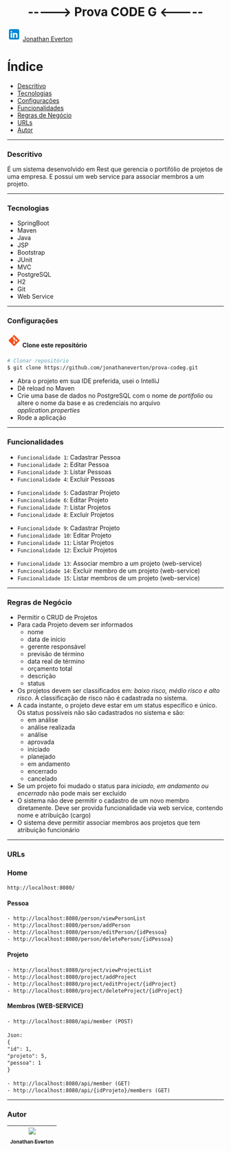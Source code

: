 <h1 align="center"> -----> Prova CODE G <----- </h1>

![Link](./assets/linkedin.png) [Jonathan Everton](https://www.linkedin.com/in/jonathan-everton/)

# Índice
* [Descritivo](#Descritivo)
* [Tecnologias](#Tecnologias)
* [Configurações](#Configurações)
* [Funcionalidades](#Funcionalidades)
* [Regras de Negócio](#Regras-de-Negócio)
* [URLs](#URLs)
* [Autor](#Autor)

---
### Descritivo
É um sistema desenvolvido em Rest que gerencia o portifólio de projetos de uma empresa.
E possui um web service para associar membros a um projeto.

---
### Tecnologias
- SpringBoot
- Maven
- Java
- JSP
- Bootstrap
- JUnit
- MVC
- PostgreSQL
- H2
- Git
- Web Service

---
### Configurações
#### ![git](./assets/git.png) Clone este repositório
```bash 
# Clonar repositório
$ git clone https://github.com/jonathaneverton/prova-codeg.git
```
- Abra o projeto em sua IDE preferida, usei o IntelliJ
- Dê reload no Maven
- Crie uma base de dados no PostgreSQL com o nome de *portifolio* ou altere o nome da base e as credenciais no arquivo *application.properties*
- Rode a aplicação

---
### Funcionalidades

+ `Funcionalidade 1`: Cadastrar Pessoa
+ `Funcionalidade 2`: Editar Pessoa
+ `Funcionalidade 3`: Listar Pessoas
+ `Funcionalidade 4`: Excluir Pessoas

- `Funcionalidade 5`: Cadastrar Projeto
- `Funcionalidade 6`: Editar Projeto
- `Funcionalidade 7`: Listar Projetos
- `Funcionalidade 8`: Excluir Projetos

+ `Funcionalidade 9`: Cadastrar Projeto
+ `Funcionalidade 10`: Editar Projeto
+ `Funcionalidade 11`: Listar Projetos
+ `Funcionalidade 12`: Excluir Projetos

- `Funcionalidade 13`: Associar membro a um projeto (web-service)
- `Funcionalidade 14`: Excluir membro de um projeto (web-service)
- `Funcionalidade 15`: Listar membros de um projeto (web-service)

---
### Regras de Negócio
+ Permitir o CRUD de Projetos
+ Para cada Projeto devem ser informados 
  + nome
  + data de início
  + gerente responsável 
  + previsão de término
  + data real de término
  + orçamento total
  + descrição
  + status
+ Os projetos devem ser classificados em: *baixo risco, médio risco e alto risco*. A
    classificação de risco não é cadastrada no sistema.
+ A cada instante, o projeto deve estar em um status específico e único. Os status
  possíveis não são cadastrados no sistema e são: 
  + em análise
  + análise realizada
  + análise 
  + aprovada
  + iniciado
  + planejado
  + em andamento
  + encerrado
  + cancelado
+ Se um projeto foi mudado o status para *iniciado, em andamento ou encerrado* não pode
  mais ser excluído
+ O sistema não deve permitir o cadastro de um novo membro diretamente. Deve ser
  provida funcionalidade via web service, contendo nome e atribuição (cargo)
+ O sistema deve permitir associar membros aos projetos que tem atribuição funcionário

---
### URLs
### Home
```
http://localhost:8080/
```
#### Pessoa
```
- http://localhost:8080/person/viewPersonList
- http://localhost:8080/person/addPerson
- http://localhost:8080/person/editPerson/{idPessoa}
- http://localhost:8080/person/deletePerson/{idPessoa}
```
#### Projeto
```
- http://localhost:8080/project/viewProjectList
- http://localhost:8080/project/addProject
- http://localhost:8080/project/editProject/{idProject}
- http://localhost:8080/project/deleteProject/{idProject}
```
#### Membros (WEB-SERVICE)
```
- http://localhost:8080/api/member (POST)

Json:
{
"id": 1,
"projeto": 5,
"pessoa": 1
}

- http://localhost:8080/api/member (GET)
- http://localhost:8080/api/{idProjeto}/members (GET)
```

---
### Autor
| [<img loading="lazy" src="https://avatars.githubusercontent.com/u/4580771?v=4" width=115><br><sub>Jonathan Everton</sub>](https://github.com/jonathaneverton) |
|:-------------------------------------------------------------------------------------------------------------------------------------------------------------:|